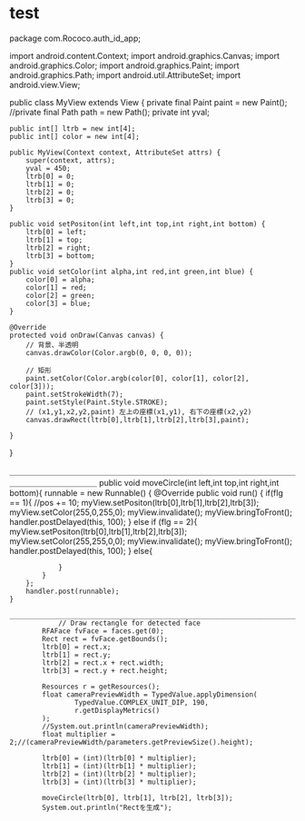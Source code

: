 # test

package com.Rococo.auth_id_app;

import android.content.Context;
import android.graphics.Canvas;
import android.graphics.Color;
import android.graphics.Paint;
import android.graphics.Path;
import android.util.AttributeSet;
import android.view.View;


public class MyView extends View {
    private final Paint paint = new Paint();
    //private final Path path = new Path();
    private int yval;

    public int[] ltrb = new int[4];
    public int[] color = new int[4];

    public MyView(Context context, AttributeSet attrs) {
        super(context, attrs);
        yval = 450;
        ltrb[0] = 0;
        ltrb[1] = 0;
        ltrb[2] = 0;
        ltrb[3] = 0;
    }

    public void setPositon(int left,int top,int right,int bottom) {
        ltrb[0] = left;
        ltrb[1] = top;
        ltrb[2] = right;
        ltrb[3] = bottom;
    }
    public void setColor(int alpha,int red,int green,int blue) {
        color[0] = alpha;
        color[1] = red;
        color[2] = green;
        color[3] = blue;
    }

    @Override
    protected void onDraw(Canvas canvas) {
        // 背景、半透明
        canvas.drawColor(Color.argb(0, 0, 0, 0));

        // 矩形
        paint.setColor(Color.argb(color[0], color[1], color[2], color[3]));
        paint.setStrokeWidth(7);
        paint.setStyle(Paint.Style.STROKE);
        // (x1,y1,x2,y2,paint) 左上の座標(x1,y1), 右下の座標(x2,y2)
        canvas.drawRect(ltrb[0],ltrb[1],ltrb[2],ltrb[3],paint);

    }
}

＿＿＿＿＿＿＿＿＿＿＿＿＿＿＿＿＿＿＿＿＿＿＿＿＿＿＿＿＿＿＿＿＿＿＿＿＿＿＿＿＿＿＿＿＿＿＿
    public void moveCircle(int left,int top,int right,int bottom){
        runnable = new Runnable() {
            @Override
            public void run() {
                if(flg == 1){
                    //pos += 10;
                    myView.setPositon(ltrb[0],ltrb[1],ltrb[2],ltrb[3]);
                    myView.setColor(255,0,255,0);
                    myView.invalidate();
                    myView.bringToFront();
                    handler.postDelayed(this, 100);
                }
                else if (flg == 2){
                    myView.setPositon(ltrb[0],ltrb[1],ltrb[2],ltrb[3]);
                    myView.setColor(255,255,0,0);
                    myView.invalidate();
                    myView.bringToFront();
                    handler.postDelayed(this, 100);
                }
                else{

                }
            }
        };
        handler.post(runnable);
    }
    
    _________________________________________________________________________________
                // Draw rectangle for detected face
            RFAFace fvFace = faces.get(0);
            Rect rect = fvFace.getBounds();
            ltrb[0] = rect.x;
            ltrb[1] = rect.y;
            ltrb[2] = rect.x + rect.width;
            ltrb[3] = rect.y + rect.height;

            Resources r = getResources();
            float cameraPreviewWidth = TypedValue.applyDimension(
                    TypedValue.COMPLEX_UNIT_DIP, 190,
                    r.getDisplayMetrics()
            );
            //System.out.println(cameraPreviewWidth);
            float multiplier = 2;//(cameraPreviewWidth/parameters.getPreviewSize().height);

            ltrb[0] = (int)(ltrb[0] * multiplier);
            ltrb[1] = (int)(ltrb[1] * multiplier);
            ltrb[2] = (int)(ltrb[2] * multiplier);
            ltrb[3] = (int)(ltrb[3] * multiplier);

            moveCircle(ltrb[0], ltrb[1], ltrb[2], ltrb[3]);
            System.out.println("Rectを生成");
